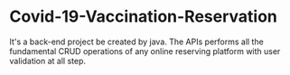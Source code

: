 # Covid-19-Vaccination-Reservation
It's a back-end project be created by java. The APIs performs all the fundamental CRUD operations of any online reserving platform with user validation at all step.
